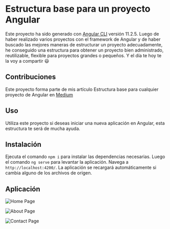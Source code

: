 # Estructura base para un proyecto Angular

Este proyecto ha sido generado con [Angular CLI](https://github.com/angular/angular-cli) versión 11.2.5. Luego de haber realizado varios proyectos con el framework de Angular y de haber buscado las mejores maneras de estructurar un proyecto adecuadamente, he conseguido una estructura para obtener un proyecto bien administrado, reutilizable, flexible para proyectos grandes o pequeños. Y el día te hoy te la voy a compartir 😃

## Contribuciones

Este proyecto forma parte de mis artículo Estructura base para cualquier proyecto de Angular en [Medium](https://bryanaguilar6174.medium.com/estructura-base-para-cualquier-proyecto-de-angular-6a035a27bfcf)

## Uso

Utiliza este proyecto si deseas iniciar una nueva aplicación en Angular, esta estructura te será de mucha ayuda.

## Instalación

Ejecuta el comando `npm i` para instalar las dependencias necesarias. Luego el comando `ng serve` para levantar la aplicación. Navega a `http://localhost:4200/`. La aplicación se recargará automáticamente si cambia alguno de los archivos de origen.

## Aplicación

![Home Page](https://github.com/bryanAguilar001/angular-structure-proyect/blob/main/media/home.PNG?raw=true)

![About Page](https://github.com/bryanAguilar001/angular-structure-proyect/blob/main/media/about.PNG)

![Contact Page](https://github.com/bryanAguilar001/angular-structure-proyect/blob/main/media/contact.PNG)



